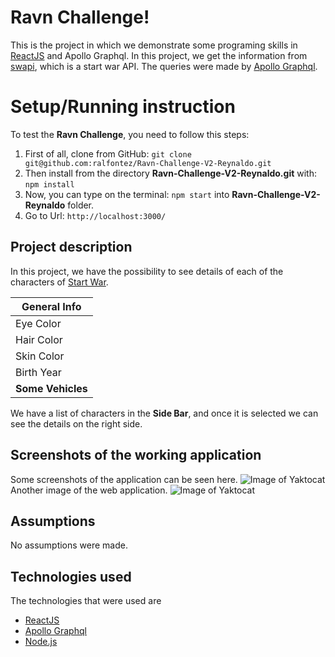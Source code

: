 # Ravn Challenge!

This is the project in which we demonstrate some programing skills in [ReactJS](https://reactjs.org/) and Apollo Graphql. In this project, we get the information from [swapi](https://swapi-graphql.netlify.app/.netlify/functions/index), which is a start war API. The queries were made by [Apollo Graphql](https://www.apollographql.com/). 

# Setup/Running instruction

To test the **Ravn Challenge**, you need to follow this steps:

 1. First of all, clone from GitHub: `git clone git@github.com:ralfontez/Ravn-Challenge-V2-Reynaldo.git`
 2. Then install from the directory **Ravn-Challenge-V2-Reynaldo.git** with: `npm install`
 3. Now, you can type on the terminal: `npm start` into **Ravn-Challenge-V2-Reynaldo** folder. 
 4. Go to Url: `http://localhost:3000/`

## Project description
In this project, we have the possibility to see details of each of the characters of [Start War](https://en.wikipedia.org/wiki/Star_Wars). 

|  **General Info**  |
|--------------------|
|Eye Color           |
|Hair Color          |
|Skin Color          |
|Birth Year          |
|  **Some Vehicles**      |

We have a list of characters in the **Side Bar**, and once it is selected we can see the details on the right side. 

## Screenshots of the working application
Some screenshots of the application can be seen here. 
![Image of Yaktocat](https://octodex.github.com/images/yaktocat.png)
Another image of the web application.
![Image of Yaktocat](https://octodex.github.com/images/yaktocat.png)

## Assumptions
No assumptions were made.

## Technologies used
The technologies that were used are 

 - [ReactJS](https://reactjs.org/)
 - [Apollo Graphql](https://reactjs.org/)
 - [Node.js](https://reactjs.org/) 

